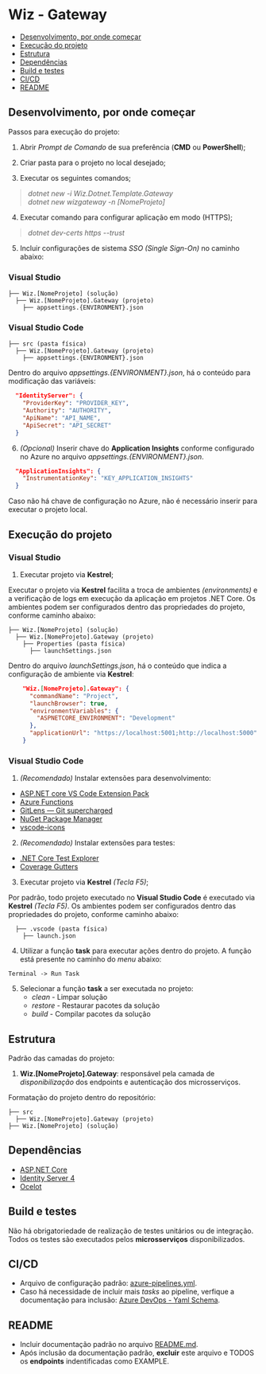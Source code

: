 # Wiz - Gateway

- [Desenvolvimento, por onde começar](#desenvolvimento-por-onde-começar)
- [Execução do projeto](#execução-do-projeto)
- [Estrutura](#estrutura)
- [Dependências](#dependências)
- [Build e testes](#build-e-testes)
- [CI/CD](#ci/cd)
- [README](#readme)

## Desenvolvimento, por onde começar

Passos para execução do projeto:

1. Abrir *Prompt de Comando* de sua preferência (**CMD** ou **PowerShell**);

2. Criar pasta para o projeto no local desejado;

3. Executar os seguintes comandos;
  > *dotnet new -i Wiz.Dotnet.Template.Gateway*    
    *dotnet new wizgateway -n [NomeProjeto]*

4. Executar comando para configurar aplicação em modo (HTTPS);
  > *dotnet dev-certs https --trust*

5. Incluir configurações de sistema *SSO (Single Sign-On)* no caminho abaixo:

### **Visual Studio**

```
├── Wiz.[NomeProjeto] (solução)
  ├── Wiz.[NomeProjeto].Gateway (projeto)
    ├── appsettings.{ENVIRONMENT}.json
```

### **Visual Studio Code**

```
├── src (pasta física)
  ├── Wiz.[NomeProjeto].Gateway (projeto)
    ├── appsettings.{ENVIRONMENT}.json
```

Dentro do arquivo *appsettings.{ENVIRONMENT}.json*, há o conteúdo para modificação das variáveis:

```json
  "IdentityServer": {
    "ProviderKey": "PROVIDER_KEY",
    "Authority": "AUTHORITY",
    "ApiName": "API_NAME",
    "ApiSecret": "API_SECRET"
  }
```

6. *(Opcional)* Inserir chave do **Application Insights** conforme configurado no Azure no arquivo *appsettings.{ENVIRONMENT}.json*.

```json
  "ApplicationInsights": {
    "InstrumentationKey": "KEY_APPLICATION_INSIGHTS"
  }
```

Caso não há chave de configuração no Azure, não é necessário inserir para executar o projeto local.

## Execução do projeto

### **Visual Studio**

1. Executar projeto via **Kestrel**;

Executar o projeto via **Kestrel** facilita a troca de ambientes *(environments)* e a verificação de logs em execução da aplicação em projetos .NET Core. Os ambientes podem ser configurados dentro das propriedades do projeto, conforme caminho abaixo:

```
├── Wiz.[NomeProjeto] (solução)
  ├── Wiz.[NomeProjeto].Gateway (projeto)
    ├── Properties (pasta física)
      ├── launchSettings.json
```

Dentro do arquivo *launchSettings.json*, há o conteúdo que indica a configuração de ambiente via **Kestrel**:

```json
    "Wiz.[NomeProjeto].Gateway": {
      "commandName": "Project",
      "launchBrowser": true,
      "environmentVariables": {
        "ASPNETCORE_ENVIRONMENT": "Development"
      },
      "applicationUrl": "https://localhost:5001;http://localhost:5000"
    }
```

### **Visual Studio Code**

1. *(Recomendado)* Instalar extensões para desenvolvimento:
  + [ASP.NET core VS Code Extension Pack](https://marketplace.visualstudio.com/items?itemName=temilaj.asp-net-core-vs-code-extension-pack)
  + [Azure Functions](https://marketplace.visualstudio.com/items?itemName=ms-azuretools.vscode-azurefunctions)
  + [GitLens — Git supercharged](https://marketplace.visualstudio.com/items?itemName=eamodio.gitlens)
  + [NuGet Package Manager](https://marketplace.visualstudio.com/items?itemName=jmrog.vscode-nuget-package-manager)
  + [vscode-icons](https://marketplace.visualstudio.com/items?itemName=vscode-icons-team.vscode-icons)

2. *(Recomendado)* Instalar extensões para testes:
  + [.NET Core Test Explorer](https://marketplace.visualstudio.com/items?itemName=formulahendry.dotnet-test-explorer)
  + [Coverage Gutters](https://marketplace.visualstudio.com/items?itemName=ryanluker.vscode-coverage-gutters)

3. Executar projeto via **Kestrel** *(Tecla F5)*;

Por padrão, todo projeto executado no **Visual Studio Code** é executado via **Kestrel** *(Tecla F5)*. Os ambientes podem ser configurados dentro das propriedades do projeto, conforme caminho abaixo:

```
  ├── .vscode (pasta física)
    ├── launch.json
```

4. Utilizar a função **task** para executar ações dentro do projeto. A função está presente no caminho do *menu* abaixo:

```
Terminal -> Run Task
```

5. Selecionar a função **task** a ser executada no projeto:
   + *clean* - Limpar solução 
   + *restore* - Restaurar pacotes da solução
   + *build* - Compilar pacotes da solução

## Estrutura

Padrão das camadas do projeto:

1. **Wiz.[NomeProjeto].Gateway**: responsável pela camada de *disponibilização* dos endpoints e autenticação dos microsserviços.

Formatação do projeto dentro do repositório:

```
├── src 
  ├── Wiz.[NomeProjeto].Gateway (projeto)
├── Wiz.[NomeProjeto] (solução)
```

## Dependências

* [ASP.NET Core](https://docs.microsoft.com/en-us/aspnet/core/?view=aspnetcore-2.2)
* [Identity Server 4](https://identityserver4.readthedocs.io/en/latest/)
* [Ocelot](https://ocelot.readthedocs.io/en/latest/introduction/gettingstarted.html)

## Build e testes

Não há obrigatoriedade de realização de testes unitários ou de integração. Todos os testes são executados pelos **microsserviços** disponibilizados.

## CI/CD

* Arquivo de configuração padrão: [azure-pipelines.yml](azure-pipelines.yml).
* Caso há necessidade de incluir mais *tasks* ao pipeline, verfique a documentação para inclusão: [Azure DevOps - Yaml Schema](https://docs.microsoft.com/en-us/azure/devops/pipelines/yaml-schema).

## README

* Incluir documentação padrão no arquivo [README.md](README.md).
* Após inclusão da documentação padrão, **excluir** este arquivo e TODOS os **endpoints** indentificadas como EXAMPLE.